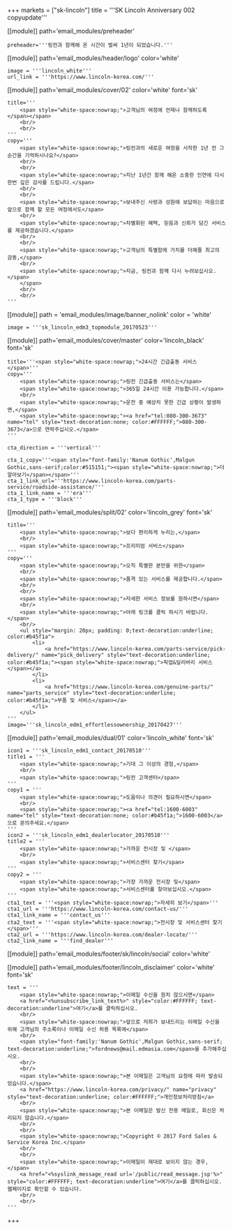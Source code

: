 +++
markets = ["sk-lincoln"]
title = '''SK Lincoln Anniversary 002 copyupdate'''

[[module]]
path='email_modules/preheader'

	preheader='''링컨과 함께해 온 시간이 벌써 1년이 되었습니다.'''

[[module]]
path='email_modules/header/logo'
color='white'

	image = '''lincoln_white'''
	url_link = '''https://www.lincoln-korea.com/'''

[[module]]
path='email_modules/cover/02'
color='white'
font='sk'

	title='''
		<span style="white-space:nowrap;">고객님의 여정에 언제나 함께하도록</span></span>
		<br/>
		<br/>
	'''
	copy='''
		<span style="white-space:nowrap;">링컨과의 새로운 여정을 시작한 1년 전 그 순간을 기억하시나요?</span>
		<br/>
		<br/>
		<span style="white-space:nowrap;">지난 1년간 함께 해온 소중한 인연에 다시 한번 깊은 감사를 드립니다.</span>
		<br/>
		<br/>
		<span style="white-space:nowrap;">보내주신 사랑과 성원에 보답하는 마음으로 앞으로 함께 할 모든 여정에서도</span>
		<br/>
		<span style="white-space:nowrap;">차별화된 혜택, 믿음과 신뢰가 담긴 서비스를 제공하겠습니다.</span>
		<br/>
		<br/>
		<span style="white-space:nowrap;">고객님의 특별함에 가치를 더해줄 최고의 감동,</span>
		<br/>
		<span style="white-space:nowrap;">지금, 링컨과 함께 다시 누려보십시오.</span>
		</span>
		<br/>
		<br/>
	'''

[[module]]
path = 'email_modules/image/banner_nolink'
color = 'white'

	image = '''sk_lincoln_edm3_topmodule_20170523'''

[[module]]
path='email_modules/cover/master'
color='lincoln_black'
font='sk'

	title='''<span style="white-space:nowrap;">24시간 긴급출동 서비스</span>'''
	copy='''
		<span style="white-space:nowrap;">링컨 긴급출동 서비스는</span>
		<span style="white-space:nowrap;">365일 24시간 이용 가능합니다.</span>
		<br/>
		<span style="white-space:nowrap;">운전 중 예상치 못한 긴급 상황이 발생하면,</span>
		<span style="white-space:nowrap;"><a href="tel:080-300-3673" name="tel" style="text-decoration:none; color:#FFFFFF;">080-300-3673</a>으로 연락주십시오.</span>
	'''

	cta_direction = '''vertical'''

	cta_1_copy='''<span style="font-family:'Nanum Gothic',Malgun Gothic,sans-serif;color:#515151;"><span style="white-space:nowrap;">더 알아보기</span></span>'''
	cta_1_link_url='''https://www.lincoln-korea.com/parts-service/roadside-assistance/'''
	cta_1_link_name = '''era'''
	cta_1_type = '''block'''

[[module]]
path='email_modules/split/02'
color='lincoln_grey'
font='sk'

	title='''
		<span style="white-space:nowrap;">보다 편리하게 누리는,</span>
		<br/>
		<span style="white-space:nowrap;">프리미엄 서비스</span>
	'''
	copy='''
		<span style="white-space:nowrap;">오직 특별한 분만을 위한</span>
		<br/>
		<span style="white-space:nowrap;">품격 있는 서비스를 제공합니다.</span>
		<br/>
		<br/>
		<span style="white-space:nowrap;">자세한 서비스 정보를 원하시면</span>
		<br/>
		<span style="white-space:nowrap;">아래 링크를 클릭 하시기 바랍니다.</span>
		<br/>
		<ul style="margin: 20px; padding: 0;text-decoration:underline; color:#b45f1a">
			<li>
				<a href="https://www.lincoln-korea.com/parts-service/pick-delivery/" name="pick_delivery" style="text-decoration:underline; color:#b45f1a;"><span style="white-space:nowrap;">픽업&딜리버리 서비스</span></a>
			</li>
			<li>
				<a href="https://www.lincoln-korea.com/genuine-parts/" name="parts_service" style="text-decoration:underline; color:#b45f1a;">부품 및 서비스</span></a>
			</li>
		</ul>
	'''
	image='''sk_lincoln_edm1_effortlessownership_20170427'''

[[module]]
path='email_modules/dual/01'
color='lincoln_white'
font='sk'

	icon1 = '''sk_lincoln_edm1_contact_20170510'''
	title1 = '''
		<span style="white-space:nowrap;">기대 그 이상의 경험,</span>
		<br/>
		<span style="white-space:nowrap;">링컨 고객센터</span>
	'''
	copy1 = '''
		<span style="white-space:nowrap;">도움이나 의견이 필요하시면</span>
		<br/>
		<span style="white-space:nowrap;"><a href="tel:1600-6003" name="tel" style="text-decoration:none; color:#b45f1a;">1600-6003</a>으로 문의주세요.</span>
	'''
	icon2 = '''sk_lincoln_edm1_dealerlocator_20170510'''
	title2 = '''
		<span style="white-space:nowrap;">가까운 전시장 및 </span>
		<br/>
		<span style="white-space:nowrap;">서비스센터 찾기</span>
	'''
	copy2 = '''
		<span style="white-space:nowrap;">가장 가까운 전시장 및</span>
		<span style="white-space:nowrap;">서비스센터를 찾아보십시오.</span>
	'''
	cta1_text = '''<span style="white-space:nowrap;">자세히 보기</span>'''
	cta1_url = '''https://www.lincoln-korea.com/contact-us/'''
	cta1_link_name = '''contact_us'''
	cta2_text = '''<span style="white-space:nowrap;">전시장 및 서비스센터 찾기</span>'''
	cta2_url = '''https://www.lincoln-korea.com/dealer-locate/'''
	cta2_link_name = '''find_dealer'''

[[module]]
path='email_modules/footer/sk/lincoln/social'
color='white'

[[module]]
path='email_modules/footer/lincoln_disclaimer'
color='white'
font='sk'

    text = '''
        <span style="white-space:nowrap;">이메일 수신을 원치 않으시면</span>
        <a href="<%unsubscribe_link_text%>" style="color:#FFFFFF; text-decoration:underline">여기</a>를 클릭하십시오.
        <br/>
        <span style="white-space:nowrap;">앞으로 저희가 보내드리는 이메일 수신을 위해 고객님의 주소록이나 이메일 수신 허용 목록에</span>
        <br/>
        <span style="font-family:'Nanum Gothic',Malgun Gothic,sans-serif; text-decoration:underline;">fordnews@mail.edmasia.com</span>을 추가해주십시오.
        <br/>
        <br/>
        <span style="white-space:nowrap;">본 이메일은 고객님의 요청에 따라 발송되었습니다.</span>
        <a href="https://www.lincoln-korea.com/privacy/" name="privacy" style="text-decoration:underline; color:#FFFFFF;">개인정보처리방침</a>
        <br/>
        <span style="white-space:nowrap;">본 이메일은 발신 전용 메일로, 회신은 처리되지 않습니다.</span>
        <br/>
        <br/>
        <span style="white-space:nowrap;">Copyright © 2017 Ford Sales & Service Korea Inc.</span>
        <br/>
        <br/>
        <span style="white-space:nowrap;">이메일이 제대로 보이지 않는 경우,</span>
        <a href="<%syslink_message_read url='/public/read_message.jsp'%>" style="color:#FFFFFF; text-decoration:underline">여기</a>를 클릭하십시오. 웹페이지로 확인할 수 있습니다.
        <br/>
        <br/>
    '''

+++